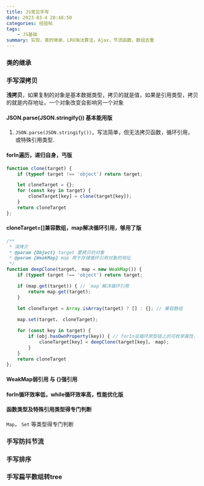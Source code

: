 ```yaml
---
title: JS常见手写
date: 2023-03-4 20:48:50
categories: 经验帖
tags:
    - JS基础
summary: 实现，类的继承，LRU淘汰算法，Ajax，节流函数，数组去重
---
```


### 类的继承


### 手写深拷贝

__浅拷贝__，如果复制的对象是基本数据类型，拷贝的就是值，如果是引用类型，拷贝的就是内存地址，一个对象改变会影响另一个对象

#### JSON.parse(JSON.stringify()) 基本能用版

1. `JSON.parse(JSON.stringify())`，写法简单，但无法拷贝函数，循环引用，或特殊引用类型.

#### forIn遍历，递归自身，丐版

```js
function clone(target) {
    if (typeof target !== 'object') return target;

    let cloneTarget = {};
    for (const key in target) {
        cloneTarget[key] = clone(target[key]);
    }
    return cloneTarget
};
```

#### cloneTarget=[]兼容数组，map解决循环引用，够用了版

```js
/**
 * 深拷贝
 * @param {Object} target 要拷贝的对象
 * @param {WeakMap} map 用于存储循环引用对象的地址
 */
function deepClone(target， map = new WeakMap()) {
    if (typeof target !== 'object') return target;

    if (map.get(target)) { // `map`解决循环引用
        return map.get(target);
    }

    let cloneTarget = Array.isArray(target) ? [] : {}; // 兼容数组
    
    map.set(target， cloneTarget);

    for (const key in target) {
        if (obj.hasOwnProperty(key)) { // forIn会循环原型链上的可枚举属性，这里去掉
            cloneTarget[key] = deepClone(target[key]， map);
        }
    }
    return cloneTarget
};
```

#### WeakMap弱引用 与 {}强引用

#### forIn循环效率低，while循环效率高，性能优化版

#### 函数类型及特殊引用类型得专门判断
`Map`， `Set` 等类型得专门判断


### 手写防抖节流

### 手写排序




### 手写扁平数组转tree